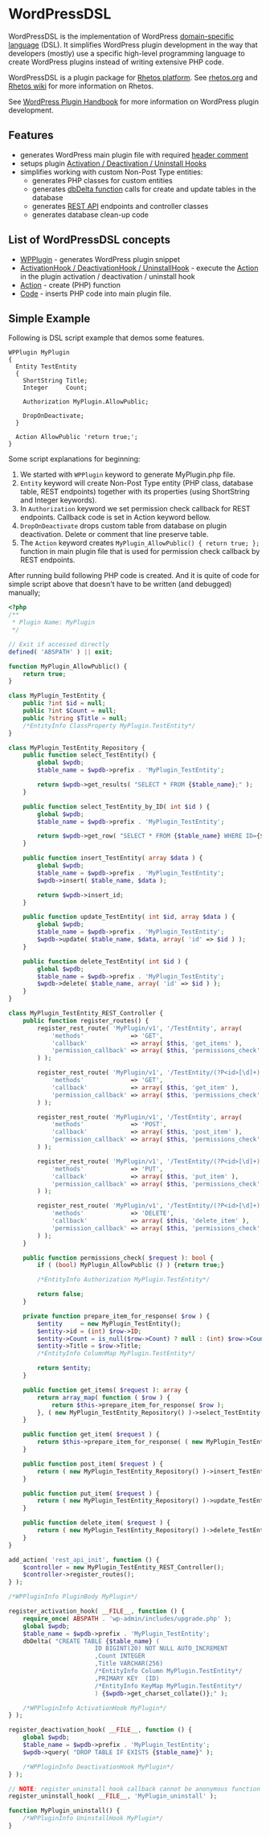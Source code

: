 # WordPressDSL

WordPressDSL is the implementation of WordPress [domain-specific language](https://en.wikipedia.org/wiki/Domain-specific_language) (DSL). It simplifies WordPress plugin development in the way that developers (mostly) use a specific high-level programming language to create WordPress plugins instead of writing extensive PHP code.

WordPressDSL is a plugin package
for [Rhetos platform](https://github.com/Rhetos/Rhetos). See [rhetos.org](http://www.rhetos.org/)
and [Rhetos wiki](https://github.com/Rhetos/Rhetos/wiki) for more information on Rhetos.

See [WordPress Plugin Handbook](https://developer.wordpress.org/plugins/) for more information on WordPress plugin
development.

## Features

* generates WordPress main plugin file with
  required [header comment](https://developer.wordpress.org/plugins/plugin-basics/header-requirements/)
* setups
  plugin [Activation / Deactivation / Uninstall Hooks](https://developer.wordpress.org/plugins/plugin-basics/activation-deactivation-hooks/)
* simplifies working with custom Non-Post Type entities:
    * generates PHP classes for custom entities
    * generates [dbDelta function](https://developer.wordpress.org/reference/functions/dbdelta/) calls for create and
      update tables in the database
    * generates [REST API](https://developer.wordpress.org/rest-api/) endpoints and controller classes
    * generates database clean-up code

## List of WordPressDSL concepts
* [WPPlugin](Docs/WPPlugin.md) - generates WordPress plugin snippet
* [ActivationHook / DeactivationHook / UninstallHook](Docs/ActivationAction-DeactivationAction-UninstallAction.md) - execute the [Action](Docs/Action.md) in the plugin activation / deactivation / uninstall hook
* [Action](Docs/Action.md) - create (PHP) function
* [Code](Docs/Code.md) - inserts PHP code into main plugin file.

## Simple Example

Following is DSL script example that demos some features.

```
WPPlugin MyPlugin
{
  Entity TestEntity
  {
    ShortString Title;
    Integer     Count;
  
    Authorization MyPlugin.AllowPublic;
  
    DropOnDeactivate;
  }
    
  Action AllowPublic 'return true;';
}
```

Some script explanations for beginning:

1. We started with `WPPlugin` keyword to generate MyPlugin.php file.
2. `Entity` keyword will create Non-Post Type entity (PHP class, database table, REST endpoints) together with its
   properties (using ShortString and Integer keywords).
3. In `Authorization` keyword we set permission check callback for REST endpoints. Callback code is set in Action
   keyword bellow.
4. `DropOnDeactivate` drops custom table from database on plugin deactivation. Delete or comment that line preserve
   table.
5. The `Action` keyword creates `MyPlugin_AllowPublic() { return true; };` function in main plugin file that is used for
   permission check callback by REST endpoints.

After running build following PHP code is created. And it is quite of code for simple script above that doesn't have to
be written (and debugged) manually;

```php
<?php
/**
 * Plugin Name: MyPlugin
 */

// Exit if accessed directly
defined( 'ABSPATH' ) || exit;

function MyPlugin_AllowPublic() {
    return true;
}

class MyPlugin_TestEntity {
    public ?int $id = null;
    public ?int $Count = null;
    public ?string $Title = null;
    /*EntityInfo ClassProperty MyPlugin.TestEntity*/
}

class MyPlugin_TestEntity_Repository {
    public function select_TestEntity() {
        global $wpdb;
        $table_name = $wpdb->prefix . 'MyPlugin_TestEntity';

        return $wpdb->get_results( "SELECT * FROM {$table_name};" );
    }

    public function select_TestEntity_by_ID( int $id ) {
        global $wpdb;
        $table_name = $wpdb->prefix . 'MyPlugin_TestEntity';

        return $wpdb->get_row( "SELECT * FROM {$table_name} WHERE ID={$id};" );
    }

    public function insert_TestEntity( array $data ) {
        global $wpdb;
        $table_name = $wpdb->prefix . 'MyPlugin_TestEntity';
        $wpdb->insert( $table_name, $data );

        return $wpdb->insert_id;
    }

    public function update_TestEntity( int $id, array $data ) {
	    global $wpdb;
	    $table_name = $wpdb->prefix . 'MyPlugin_TestEntity';
	    $wpdb->update( $table_name, $data, array( 'id' => $id ) );
    }

    public function delete_TestEntity( int $id ) {
	    global $wpdb;
	    $table_name = $wpdb->prefix . 'MyPlugin_TestEntity';
	    $wpdb->delete( $table_name, array( 'id' => $id ) );
    }
}

class MyPlugin_TestEntity_REST_Controller {
    public function register_routes() {
        register_rest_route( 'MyPlugin/v1', '/TestEntity', array(
            'methods'             => 'GET',
            'callback'            => array( $this, 'get_items' ),
            'permission_callback' => array( $this, 'permissions_check' ),
        ) );

        register_rest_route( 'MyPlugin/v1', '/TestEntity/(?P<id>[\d]+)', array(
            'methods'             => 'GET',
            'callback'            => array( $this, 'get_item' ),
            'permission_callback' => array( $this, 'permissions_check' ),
        ) );

        register_rest_route( 'MyPlugin/v1', '/TestEntity', array(
            'methods'             => 'POST',
            'callback'            => array( $this, 'post_item' ),
            'permission_callback' => array( $this, 'permissions_check' ),
        ) );

        register_rest_route( 'MyPlugin/v1', '/TestEntity/(?P<id>[\d]+)', array(
            'methods'             => 'PUT',
            'callback'            => array( $this, 'put_item' ),
            'permission_callback' => array( $this, 'permissions_check' ),
        ) );

        register_rest_route( 'MyPlugin/v1', '/TestEntity/(?P<id>[\d]+)', array(
            'methods'             => 'DELETE',
            'callback'            => array( $this, 'delete_item' ),
            'permission_callback' => array( $this, 'permissions_check' ),
        ) );
    }

    public function permissions_check( $request ): bool {
        if ( (bool) MyPlugin_AllowPublic () ) {return true;}

        /*EntityInfo Authorization MyPlugin.TestEntity*/

        return false;
    }

    private function prepare_item_for_response( $row ) {
        $entity     = new MyPlugin_TestEntity();
        $entity->id = (int) $row->ID;
        $entity->Count = is_null($row->Count) ? null : (int) $row->Count;
        $entity->Title = $row->Title;
        /*EntityInfo ColumnMap MyPlugin.TestEntity*/

        return $entity;
    }

    public function get_items( $request ): array {
	    return array_map( function ( $row ) {
	        return $this->prepare_item_for_response( $row );
	    }, ( new MyPlugin_TestEntity_Repository() )->select_TestEntity() );
    }

    public function get_item( $request ) {
        return $this->prepare_item_for_response( ( new MyPlugin_TestEntity_Repository() )->select_TestEntity_by_ID( $request->get_param( 'id' ) ) );
    }

    public function post_item( $request ) {
        return ( new MyPlugin_TestEntity_Repository() )->insert_TestEntity( $request->get_json_params() );
    }

    public function put_item( $request ) {
        return ( new MyPlugin_TestEntity_Repository() )->update_TestEntity( $request->get_param( 'id' ), $request->get_json_params() );
    }

    public function delete_item( $request ) {
        return ( new MyPlugin_TestEntity_Repository() )->delete_TestEntity( $request->get_param( 'id' ) );
    }
}

add_action( 'rest_api_init', function () {
    $controller = new MyPlugin_TestEntity_REST_Controller();
    $controller->register_routes();
} );

/*WPPluginInfo PluginBody MyPlugin*/

register_activation_hook( __FILE__, function () {
    require_once( ABSPATH . 'wp-admin/includes/upgrade.php' );
    global $wpdb;
    $table_name = $wpdb->prefix . 'MyPlugin_TestEntity';
    dbDelta( "CREATE TABLE {$table_name} (
                        ID BIGINT(20) NOT NULL AUTO_INCREMENT
                        ,Count INTEGER
                        ,Title VARCHAR(256)
                        /*EntityInfo Column MyPlugin.TestEntity*/
                        ,PRIMARY KEY  (ID)
                        /*EntityInfo KeyMap MyPlugin.TestEntity*/
                        ) {$wpdb->get_charset_collate()};" );

    /*WPPluginInfo ActivationHook MyPlugin*/
} );

register_deactivation_hook( __FILE__, function () {
    global $wpdb;
    $table_name = $wpdb->prefix . 'MyPlugin_TestEntity';
    $wpdb->query( "DROP TABLE IF EXISTS {$table_name}" );

    /*WPPluginInfo DeactivationHook MyPlugin*/
} );

// NOTE: register_uninstall_hook callback cannot be anonymous function
register_uninstall_hook( __FILE__, 'MyPlugin_uninstall' );

function MyPlugin_uninstall() {
    /*WPPluginInfo UninstallHook MyPlugin*/
}
```
